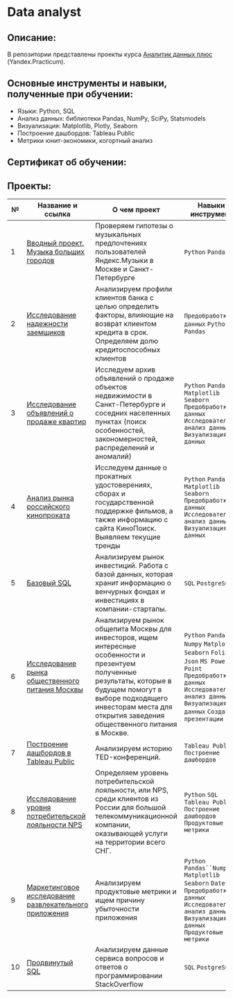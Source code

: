 # Data analyst

## Описание:
В репозитории представлены проекты курса [Аналитик данных плюс](https://practicum.yandex.ru/data-analyst-plus/) (Yandex.Practicum).

## Основные инструменты и навыки, полученные при обучении:
- Языки: Python, SQL
- Анализ данных: библиотеки Pandas, NumPy, SciPy, Statsmodels
- Визуализация: Matplotlib, Plotly, Seaborn
- Построение дашбордов: Tableau Public
- Метрики юнит-экономики, когортный анализ


## Сертификат об обучении:

## Проекты:

| №| Название и ссылка | О чем проект                                                     | Навыки и инструменты           |  
|-----------|-------------------|------------------------------------------------------------------|-----------------------------------|
|1              |[Вводный проект. Музыка больших городов](Big_cities_music/)|Проверяем гипотезы о музыкальных предпочтениях пользователей Яндекс.Музыки в Москве и Санкт-Петербурге|`Python` `Pandas`|
|2              |[Исследование надежности заемщиков](Banking_data_analysis/)|Анализируем профили клиентов банка с целью определить факторы, влияющие на возврат клиентом кредита в срок. Определяем долю кредитоспособных клиентов|`Предобработка данных` `Python` `Pandas`|
|3              |[Исследование объявлений о продаже квартир](Real_estate_sales_service/)|Исследуем архив объявлений о продаже объектов недвижимости в Санкт-Петербурге и соседних населенных пунктах (поиск особенностей, закономерностей, распределений и аномалий)|`Python` `Pandas` `Matplotlib` `Seaborn` `Предобработка данных` `Исследовательский анализ данных` `Визуализация данных`|
|4              |[Анализ рынка российского кинопроката](Film_distribution_market/)|Исследуем данные  о прокатных удостоверениях, сборах и государственной поддержке фильмов, а также информацию с сайта КиноПоиск. Выявляем текущие тренды|`Python` `Pandas` `Matplotlib` `Seaborn` `Предобработка данных` `Исследовательский анализ данных` `Визуализация данных`|
|5              |[Базовый SQL](SQL/)|Анализируем рынок инвестиций. Работа с базой данных, которая хранит информацию о венчурных фондах и инвестициях в компании-стартапы.|`SQL` `PostgreSQL`|
|6              |[Исследование рынка общественного питания Москвы](Catering_market/)|Анализируем рынок общепита Москвы для инвесторов, ищем интересные особенности и презентуем полученные результаты, которые в будущем помогут в выборе подходящего инвесторам места для открытия заведения общественного питания в Москве.|`Python` `Pandas` `Numpy` `Matplotlib` `Seaborn` `Folium` `Json` `MS Power Point` `Предобработка данных` `Исследовательский анализ данных` `Визуализация данных` `Создание презентации`| 
|7              |[Построение дашбордов в Tableau Public](TED/)|Анализируем историю TED-конференций.|`Tableau Public` `Построение дашбордов`|
|8              |[Исследование уровня потребительской лояльности NPS](NPS_telecom/)|Определяем уровень потребительской лояльности, или NPS, среди клиентов из России для большой телекоммуникационной компании, оказывающей услуги на территории всего СНГ.|`Python` `SQL` `Tableau Public` `Построение дашбордов` `Продуктовые метрики`|
|9              |[Маркетинговое исследование развлекательного приложения](Loss_analysis/)|Анализируем продуктовые метрики и ищем причину убыточности приложения|`Python` `Pandas``Numpy` `Matplotlib` `Seaborn` `Datetime` `Предобработка данных` `Исследовательский анализ данных` `Визуализация данных` `Продуктовые метрики`|
|10             |[Продвинутый SQL](SQL/)|Анализируем данные сервиса вопросов и ответов о программировании StackOverflow|`SQL` `PostgreSQL`|
